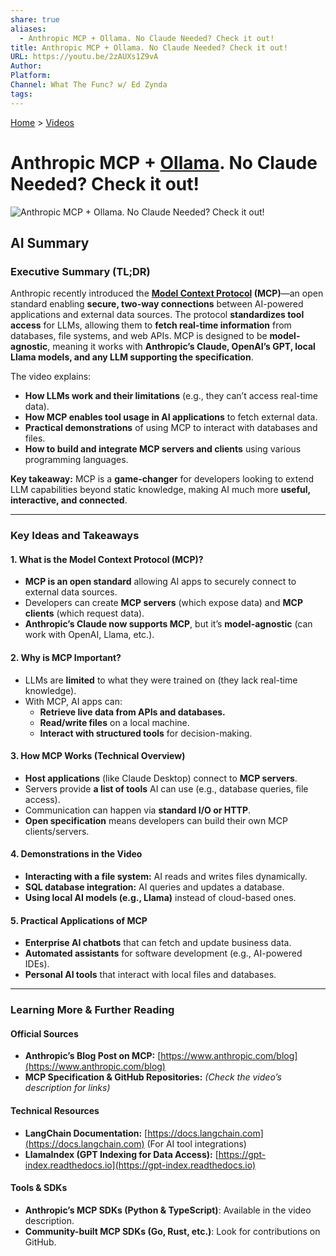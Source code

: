 ```yaml
---
share: true
aliases:
  - Anthropic MCP + Ollama. No Claude Needed? Check it out!
title: Anthropic MCP + Ollama. No Claude Needed? Check it out!
URL: https://youtu.be/2zAUXs1Z9vA
Author: 
Platform: 
Channel: What The Func? w/ Ed Zynda
tags: 
---
```

[Home](../index.md) > [Videos](./index.md)  
# Anthropic MCP + [Ollama](../software/ollama.md). No Claude Needed? Check it out!  
![Anthropic MCP + Ollama. No Claude Needed? Check it out!](https://youtu.be/2zAUXs1Z9vA)  
  
## AI Summary  
### **Executive Summary (TL;DR)**    
Anthropic recently introduced the **[Model Context Protocol](../software/model-context-protocol.md) (MCP)**—an open standard enabling **secure, two-way connections** between AI-powered applications and external data sources. The protocol **standardizes tool access** for LLMs, allowing them to **fetch real-time information** from databases, file systems, and web APIs. MCP is designed to be **model-agnostic**, meaning it works with **Anthropic’s Claude, OpenAI’s GPT, local Llama models, and any LLM supporting the specification**.    
  
The video explains:    
- **How LLMs work and their limitations** (e.g., they can’t access real-time data).    
- **How MCP enables tool usage in AI applications** to fetch external data.    
- **Practical demonstrations** of using MCP to interact with databases and files.    
- **How to build and integrate MCP servers and clients** using various programming languages.    
  
**Key takeaway:** MCP is a **game-changer** for developers looking to extend LLM capabilities beyond static knowledge, making AI much more **useful, interactive, and connected**.    
  
---  
  
### **Key Ideas and Takeaways**    
  
#### **1. What is the Model Context Protocol (MCP)?**    
- **MCP is an open standard** allowing AI apps to securely connect to external data sources.    
- Developers can create **MCP servers** (which expose data) and **MCP clients** (which request data).    
- **Anthropic’s Claude now supports MCP**, but it’s **model-agnostic** (can work with OpenAI, Llama, etc.).    
  
#### **2. Why is MCP Important?**    
- LLMs are **limited** to what they were trained on (they lack real-time knowledge).    
- With MCP, AI apps can:    
  - **Retrieve live data from APIs and databases.**    
  - **Read/write files** on a local machine.    
  - **Interact with structured tools** for decision-making.    
  
#### **3. How MCP Works (Technical Overview)**    
- **Host applications** (like Claude Desktop) connect to **MCP servers**.    
- Servers provide **a list of tools** AI can use (e.g., database queries, file access).    
- Communication can happen via **standard I/O or HTTP**.    
- **Open specification** means developers can build their own MCP clients/servers.    
  
#### **4. Demonstrations in the Video**    
- **Interacting with a file system:** AI reads and writes files dynamically.    
- **SQL database integration:** AI queries and updates a database.    
- **Using local AI models (e.g., Llama)** instead of cloud-based ones.    
  
#### **5. Practical Applications of MCP**    
- **Enterprise AI chatbots** that can fetch and update business data.    
- **Automated assistants** for software development (e.g., AI-powered IDEs).    
- **Personal AI tools** that interact with local files and databases.    
  
---  
  
### **Learning More & Further Reading**    
  
#### **Official Sources**    
- **Anthropic’s Blog Post on MCP:** [https://www.anthropic.com/blog](https://www.anthropic.com/blog)    
- **MCP Specification & GitHub Repositories:** *(Check the video’s description for links)*    
  
#### **Technical Resources**    
- **LangChain Documentation:** [https://docs.langchain.com](https://docs.langchain.com) (For AI tool integrations)    
- **LlamaIndex (GPT Indexing for Data Access):** [https://gpt-index.readthedocs.io](https://gpt-index.readthedocs.io)    
  
#### **Tools & SDKs**    
- **Anthropic’s MCP SDKs (Python & TypeScript)**: Available in the video description.    
- **Community-built MCP SDKs (Go, Rust, etc.)**: Look for contributions on GitHub.    
